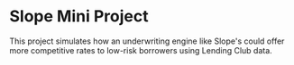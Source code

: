 # Slope Mini Project

This project simulates how an underwriting engine like Slope's could offer more competitive rates to low-risk borrowers using Lending Club data.
